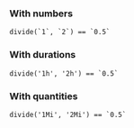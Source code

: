 ### With numbers

```
divide(`1`, `2`) == `0.5`
```

### With durations

```
divide('1h', '2h') == `0.5`
```

### With quantities

```
divide('1Mi', '2Mi') == `0.5`
```
